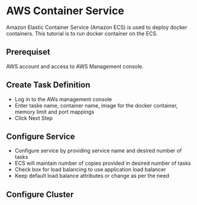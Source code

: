 # AWS Container Service
Amazon Elastic Container Service (Amazon ECS) is used to deploy docker containers. This tutorial is to run docker container on the ECS.

## Prerequiset
AWS account and access to AWS Management console.

## Create Task Definition
* Log in to the AWs management console
* Enter taske name, container name, image for the docker container, memory limit and port mappings
* Click Next Step

## Configure Service
* Configure service by providing service name and desired number of tasks
* ECS will maintain number of copies provided in desired number of tasks
* Check box for load balancing to use application load balancer
* Keep default load balance attributes or change as per the need

## Configure Cluster
